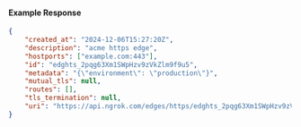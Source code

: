 <!-- Code generated for API Clients. DO NOT EDIT. -->

#### Example Response

```json
{
	"created_at": "2024-12-06T15:27:20Z",
	"description": "acme https edge",
	"hostports": ["example.com:443"],
	"id": "edghts_2pqg63Xm1SWpHzv9zVkZlm9f9u5",
	"metadata": "{\"environment\": \"production\"}",
	"mutual_tls": null,
	"routes": [],
	"tls_termination": null,
	"uri": "https://api.ngrok.com/edges/https/edghts_2pqg63Xm1SWpHzv9zVkZlm9f9u5"
}
```
